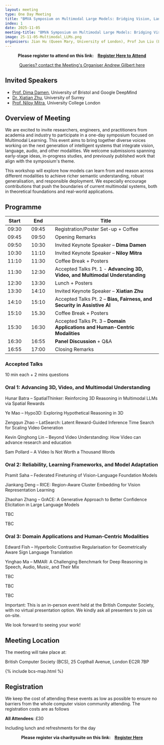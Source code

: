 ```yaml
---
layout: meeting
type: One Day Meeting
title: "BMVA Symposium on Multimodal Large Models: Bridging Vision, Language, and Beyond (5th November 2025) "
index: 1
date: 2025-11-05
meeting-title: "BMVA Symposium on Multimodal Large Models: Bridging Vision, Language, and Beyond"
image: 25-11-05-Multimodal_LLMs.png
organisers: Jian Hu (Queen Mary, University of London), Prof Jun Liu (Lancaster University), Dr Ziquan Liu (Queen Mary, University of London) , Dr Wei Zhou (Cardiff University)
---
```


<div class="alert mt-3 alert-info" style="text-align:center;">
<span><strong>Please register to attend on this link: &nbsp;&nbsp;
<a class="btn btn-warning" role="button" href="https://bmva.charitysuite.com/events/7imrxxfk">Register Here to Attend</a></strong></span>
</div>

<p style="text-align: center;">
<a class="btn btn-info" role="button" href="mailto:a.gilbert@surrey.ac.uk">Queries? contact the Meeting's Organiser Andrew Gilbert here</a></p>

## Invited Speakers

* [Prof. Dima Damen](https://dimadamen.github.io/), University of Bristol and Google DeepMind
* [Dr. Xiatian Zhu](https://x-up-lab.github.io/), University of Surrey
* [Prof. Niloy Mitra](http://www0.cs.ucl.ac.uk/staff/n.mitra/), University College London


## Overview of Meeting

We are excited to invite researchers, engineers, and practitioners from academia and industry to participate in a one-day symposium focused on Multimodal Learning. This event aims to bring together diverse voices working on the next generation of intelligent systems that integrate vision, language, audio, and other modalities. We welcome submissions spanning early-stage ideas, in-progress studies, and previously published work that align with the symposium's theme.

This workshop will explore how models can learn from and reason across different modalities to achieve richer semantic understanding, robust generalisation, and responsible deployment. We especially encourage contributions that push the boundaries of current multimodal systems, both in theoretical foundations and real-world applications.

## Programme

| Start 	|   	| End    	|   	| Title                                        	|
|-------	|---	|--------	|---	|----------------------------------------------	|
| 09:30 	|   	| 09:45  	|   	| Registration/Poster Set-up + Coffee           |
| 09:45 	|   	| 09:50  	|   	| Opening Remarks                              	|
| 09:50 	|   	| 10:30 	|   	| Invited Keynote Speaker – **Dima Damen**  |
| 10:30 	|   	| 11:10  	|   	| Invited Keynote Speaker – **Niloy Mitra**  |
| 11:10 	|   	| 11:30  	|   	| Coffee Break + Posters                       	|
| 11:30 	|   	| 12:30  	|   	| Accepted Talks Pt. 1 - **Advancing 3D, Video, and Multimodal Understanding**  |         	 	
| 12:30 	|   	| 13:30  	|   	| Lunch + Posters      	|
| 13:30 	|   	| 14:10  	|   	| Invited Keynote Speaker – **Xiatian Zhu** |     
| 14:10 	|   	| 15:10  	|   	| Accepted Talks Pt. 2 – **Bias, Fairness, and Security in Assistive AI**  	| 
| 15:10     |       | 15.30     |       | Coffee Break + Posters                        |
| 15:30 	|   	| 16:30  	|   	| Accepted Talks Pt. 3 – **Domain Applications and Human-Centric Modalities**  	|     
| 16:30 	|   	| 16:55  	|   	| **Panel Discussion** + Q&A 	| 	 
| 16:55 	|   	| 17:00  	|   	| Closing Remarks                              	|

### Accepted Talks

10 min each + 2 mins questions

### Oral 1: Advancing 3D, Video, and Multimodal Understanding

Hunar Batra – SpatialThinker: Reinforcing 3D Reasoning in Multimodal LLMs via Spatial Rewards

Ye Mao – Hypo3D: Exploring Hypothetical Reasoning in 3D

Zengqun Zhao – LatSearch: Latent Reward-Guided Inference Time Search for Scaling Video Generation

Kevin Qinghong Lin – Beyond Video Understanding: How Video can advance research and education

Sam Pollard – A Video Is Not Worth a Thousand Words

### Oral 2: Reliability, Learning Frameworks, and Model Adaptation

Pramit Saha – Federated Finetuning of Vision-Language Foundation Models

Jiankang Deng – RICE: Region-Aware Cluster Embedding for Vision Representation Learning

Zhaohan Zhang – GrACE: A Generative Approach to Better Confidence Elicitation in Large Language Models

TBC

TBC

### Oral 3: Domain Applications and Human-Centric Modalities

Edward Fish – Hyperbolic Contrastive Regularisation for Geometrically Aware Sign Language Translation

Yinghao Ma – MMAR: A Challenging Benchmark for Deep Reasoning in Speech, Audio, Music, and Their Mix

TBC

TBC

TBC

Important: This is an in-person event held at the British Computer Society, with no virtual presentation option. We kindly ask all presenters to join us on-site.

We look forward to seeing your work!


## Meeting Location

The meeting will take place at:

British Computer Society (BCS), 25 Copthall Avenue, London EC2R 7BP

{% include bcs-map.html %}

## Registration

We keep the cost of attending these events as low as possible to ensure no barriers from the whole computer vision community attending. 
The registration costs are as follows 

**All Attendees**:  £30

Including lunch and refreshments for the day


<div class="alert mt-3 alert-info" style="text-align:center;">
<span><strong>Please register via charitysuite on this link: &nbsp;&nbsp;
<a class="btn btn-warning" role="button" href="https://bmva.charitysuite.com/events/7imrxxfk">Register Here</a></strong></span>
</div>




